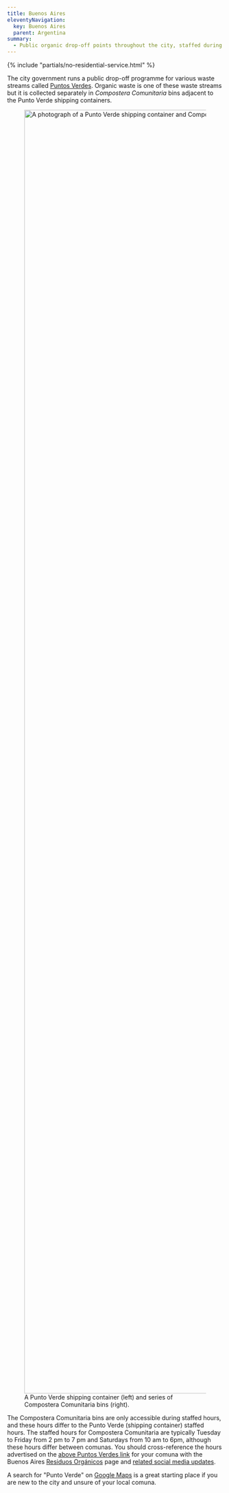 ```yaml
---
title: Buenos Aires
eleventyNavigation:
  key: Buenos Aires
  parent: Argentina
summary:
  - Public organic drop-off points throughout the city, staffed during certain hours
---
```


{% include "partials/no-residential-service.html" %}

The city government runs a public drop-off programme for various waste streams called <a href="https://ciudadverde.gob.ar/puntos-verdes/" target="_blank" rel="noopener">Puntos Verdes</a>. Organic waste is one of these waste streams but it is collected separately in _Compostera Comunitaria_ bins adjacent to the Punto Verde shipping containers.

<figure>
  <img src="{% src 'buenos-aires/punto-verde.jpg' %}"
  srcset="{% srcset 'buenos-aires/punto-verde.jpg' %}"
  alt="A photograph of a Punto Verde shipping container and Compostera Comunitaria compost bins in Buenos Aires."
  width="3984"
  height="2988"
  loading="lazy">
  <figcaption>A Punto Verde shipping container (left) and series of Compostera Comunitaria bins (right).</figcaption>
</figure>

The Compostera Comunitaria bins are only accessible during staffed hours, and these hours differ to the Punto Verde (shipping container) staffed hours. The staffed hours for Compostera Comunitaria are typically Tuesday to Friday from 2 pm to 7 pm and Saturdays from 10 am to 6pm, although these hours differ between comunas. You should cross-reference the hours advertised on the <a href="https://ciudadverde.gob.ar/puntos-verdes/" target="_blank" rel="noopener">above Puntos Verdes link</a> for your comuna with the Buenos Aires <a href="https://ciudadverde.gob.ar/residuos-organicos/" target="_blank" rel="noopener">Residuos Orgánicos</a> page and <a href="https://buenosaires.gob.ar/noticias/residuos-organicos-la-ciudad-instala-composteras-en-puntos-verdes-de-las-15-comunas" target="_blank" rel="noopener">related social media updates</a>.

A search for "Punto Verde" on <a href="https://www.google.com/maps/search/punto+verde/@-34.606566,-58.4887043,12.46z/data=!4m2!2m1!6e2?entry=ttu" target="_blank" rel="noopener">Google Maps</a> is a great starting place if you are new to the city and unsure of your local comuna.
